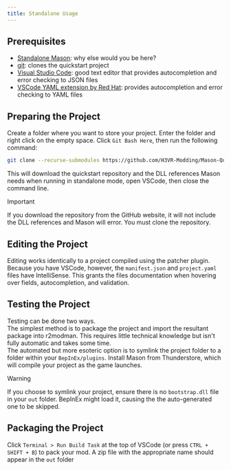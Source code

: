 ```yaml
---
title: Standalone Usage
---
```


## Prerequisites

- [Standalone Mason](installation.md): why else would you be here?
- [git](https://git-scm.com): clones the quickstart project
- [Visual Studio Code](https://code.visualstudio.com/): good text editor that provides autocompletion and error checking to JSON files
- [VSCode YAML extension by Red Hat](https://marketplace.visualstudio.com/items?itemName=redhat.vscode-yaml): provides autocompletion and error checking to YAML files

## Preparing the Project

Create a folder where you want to store your project. Enter the folder and right click on the empty space. Click `Git Bash Here`, then run the following command:

```bash
git clone --recurse-submodules https://github.com/H3VR-Modding/Mason-Quickstart . && code . && exit
```

This will download the quickstart repository and the DLL references Mason needs when running in standalone mode, open VSCode, then close the command line.

> [!IMPORTANT]
> If you download the repository from the GitHub website, it will not include the DLL references and Mason will error. You must clone the repository.

## Editing the Project

Editing works identically to a project compiled using the patcher plugin. Because you have VSCode, however, the `manifest.json` and `project.yaml` files have IntelliSense. This grants the files documentation when hovering over fields, autocompletion, and validation.

## Testing the Project

Testing can be done two ways.  
The simplest method is to package the project and import the resultant package into r2modman. This requires little technical knowledge but isn't fully automatic and takes some time.  
The automated but more esoteric option is to symlink the project folder to a folder within your `BepInEx/plugins`. Install Mason from Thunderstore, which will compile your project as the game launches.

> [!WARNING]
> If you choose to symlink your project, ensure there is no `bootstrap.dll` file in your `out` folder. BepInEx might load it, causing the the auto-generated one to be skipped.

## Packaging the Project

Click `Terminal > Run Build Task` at the top of VSCode (or press `CTRL + SHIFT + B`) to pack your mod. A zip file with the appropriate name should appear in the `out` folder
